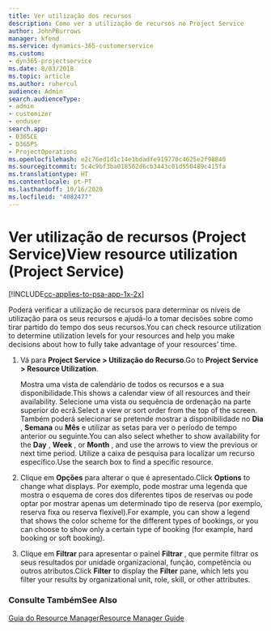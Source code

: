 ```yaml
---
title: Ver utilização dos recursos
description: Como ver a utilização de recursos no Project Service
author: JohnPBurrows
manager: kfend
ms.service: dynamics-365-customerservice
ms.custom:
- dyn365-projectservice
ms.date: 8/03/2018
ms.topic: article
ms.author: ruhercul
audience: Admin
search.audienceType:
- admin
- customizer
- enduser
search.app:
- D365CE
- D365PS
- ProjectOperations
ms.openlocfilehash: e2c76ed1d1c14e1bdadfe919770c4625e2f98840
ms.sourcegitcommit: 5c4c9bf3ba018562d6cb3443c01d550489c415fa
ms.translationtype: HT
ms.contentlocale: pt-PT
ms.lasthandoff: 10/16/2020
ms.locfileid: "4082477"
---
```

# <a name="view-resource-utilization-project-service"></a><span data-ttu-id="3f8fd-103">Ver utilização de recursos (Project Service)</span><span class="sxs-lookup"><span data-stu-id="3f8fd-103">View resource utilization (Project Service)</span></span>

[!INCLUDE[cc-applies-to-psa-app-1x-2x](../includes/cc-applies-to-psa-app-1x-2x.md)]

<span data-ttu-id="3f8fd-104">Poderá verificar a utilização de recursos para determinar os níveis de utilização para os seus recursos e ajudá-lo a tomar decisões sobre como tirar partido do tempo dos seus recursos.</span><span class="sxs-lookup"><span data-stu-id="3f8fd-104">You can check resource utilization to determine utilization levels for your resources and help you make decisions about how to fully take advantage of your resources’ time.</span></span>  
  
1. <span data-ttu-id="3f8fd-105">Vá para **Project Service > Utilização do Recurso**.</span><span class="sxs-lookup"><span data-stu-id="3f8fd-105">Go to **Project Service > Resource Utilization**.</span></span> 

     <span data-ttu-id="3f8fd-106">Mostra uma vista de calendário de todos os recursos e a sua disponibilidade.</span><span class="sxs-lookup"><span data-stu-id="3f8fd-106">This shows a calendar view of all resources and their availability.</span></span> <span data-ttu-id="3f8fd-107">Selecione uma vista ou sequência de ordenação na parte superior do ecrã.</span><span class="sxs-lookup"><span data-stu-id="3f8fd-107">Select a view or sort order from the top of the screen.</span></span> <span data-ttu-id="3f8fd-108">Também poderá selecionar se pretende mostrar a disponibilidade no **Dia** , **Semana** ou **Mês** e utilizar as setas para ver o período de tempo anterior ou seguinte.</span><span class="sxs-lookup"><span data-stu-id="3f8fd-108">You can also select whether to show availability for the **Day** , **Week** , or **Month** , and use the arrows to view the previous or next time period.</span></span> <span data-ttu-id="3f8fd-109">Utilize a caixa de pesquisa para localizar um recurso específico.</span><span class="sxs-lookup"><span data-stu-id="3f8fd-109">Use the search box to find a specific resource.</span></span>      
  
2. <span data-ttu-id="3f8fd-110">Clique em **Opções** para alterar o que é apresentado.</span><span class="sxs-lookup"><span data-stu-id="3f8fd-110">Click **Options** to change what displays.</span></span> <span data-ttu-id="3f8fd-111">Por exemplo, pode mostrar uma legenda que mostra o esquema de cores dos diferentes tipos de reservas ou pode optar por mostrar apenas um determinado tipo de reserva (por exemplo, reserva fixa ou reserva flexível).</span><span class="sxs-lookup"><span data-stu-id="3f8fd-111">For example, you can show a legend that shows the color scheme for the different types of bookings, or you can choose to show only a certain type of booking (for example, hard booking or soft booking).</span></span>  

3. <span data-ttu-id="3f8fd-112">Clique em **Filtrar** para apresentar o painel **Filtrar** , que permite filtrar os seus resultados por unidade organizacional, função, competência ou outros atributos.</span><span class="sxs-lookup"><span data-stu-id="3f8fd-112">Click **Filter** to display the **Filter** pane, which lets you filter your results by organizational unit, role, skill, or other attributes.</span></span>  
  
### <a name="see-also"></a><span data-ttu-id="3f8fd-113">Consulte Também</span><span class="sxs-lookup"><span data-stu-id="3f8fd-113">See Also</span></span>  
 [<span data-ttu-id="3f8fd-114">Guia do Resource Manager</span><span class="sxs-lookup"><span data-stu-id="3f8fd-114">Resource Manager Guide</span></span>](../psa/resource-manager-guide.md)
